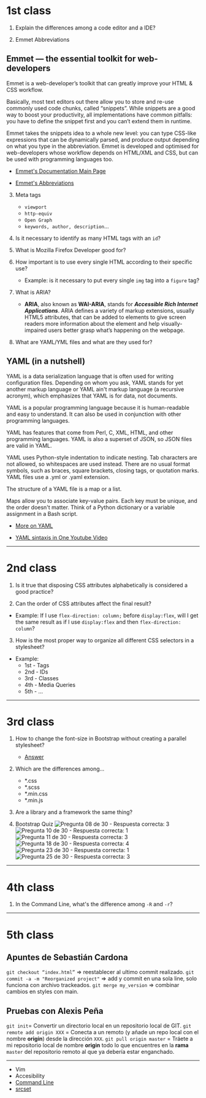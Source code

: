 # 1st class

1. Explain the differences among a code editor and a IDE?

2. Emmet Abbreviations

## Emmet — the essential toolkit for web-developers

Emmet is a web-developer’s toolkit that can greatly improve your HTML & CSS workflow.

Basically, most text editors out there allow you to store and re-use commonly used code chunks, called “snippets”. While snippets are a good way to boost your productivity, all implementations have common pitfalls: you have to define the snippet first and you can’t extend them in runtime.

Emmet takes the snippets idea to a whole new level: you can type CSS-like expressions that can be dynamically parsed, and produce output depending on what you type in the abbreviation. Emmet is developed and optimised for web-developers whose workflow depends on HTML/XML and CSS, but can be used with programming languages too.

-   [Emmet's Documentation Main Page](https://docs.emmet.io/)

-   [Emmet's Abbreviations](https://docs.emmet.io/abbreviations/)

3. Meta tags

    - `viewport`
    - `http-equiv`
    - `Open Graph`
    - `keywords, author, description`...

4. Is it necessary to identify as many HTML tags with an `id`?

5. What is Mozilla Firefox Developer good for?

6. How important is to use every single HTML according to their specific use?

    - Example: is it necessary to put every single `img` tag into a `figure` tag?

7. What is ARIA?

    - **ARIA**, also known as **WAI-ARIA**, stands for **_Accessible Rich Internet Applications_**. ARIA defines a variety of markup extensions, usually HTML5 attributes, that can be added to elements to give screen readers more information about the element and help visually-impaired users better grasp what’s happening on the webpage.

8. What are YAML/YML files and what are they used for?

## YAML (in a nutshell)

YAML is a data serialization language that is often used for writing configuration files. Depending on whom you ask, YAML stands for yet another markup language or YAML ain't markup language (a recursive acronym), which emphasizes that YAML is for data, not documents.

YAML is a popular programming language because it is human-readable and easy to understand. It can also be used in conjunction with other programming languages.

YAML has features that come from Perl, C, XML, HTML, and other programming languages. YAML is also a superset of JSON, so JSON files are valid in YAML.

YAML uses Python-style indentation to indicate nesting. Tab characters are not allowed, so whitespaces are used instead. There are no usual format symbols, such as braces, square brackets, closing tags, or quotation marks. YAML files use a .yml or .yaml extension.

The structure of a YAML file is a map or a list.

Maps allow you to associate key-value pairs. Each key must be unique, and the order doesn't matter. Think of a Python dictionary or a variable assignment in a Bash script.

-   [More on YAML](https://www.redhat.com/en/topics/automation/what-is-yaml)

-   [YAML sintaxis in One Youtube Video](https://www.youtube.com/watch?v=cdLNKUoMc6c)

---

# 2nd class

1. Is it true that disposing CSS attributes alphabetically is considered a good practice?

2. Can the order of CSS attributes affect the final result?

-   Example: If I use `flex-direction: column;` before `display:flex`, will I get the same result as if I use `display:flex` and then `flex-direction: column`?

3. How is the most proper way to organize all different CSS selectors in a stylesheet?

-   Example:
    -   1st - Tags
    -   2nd - IDs
    -   3rd - Classes
    -   4th - Media Queries
    -   5th - ...

---

# 3rd class

1. How to change the font-size in Bootstrap without creating a parallel stylesheet?

    - [Answer](https://getbootstrap.com/docs/5.0/utilities/text/)

2. Which are the differences among...

    - \*.css
    - \*.scss
    - \*.min.css
    - \*.min.js

3. Are a library and a framework the same thing?

4. Bootstrap Quiz
   ![Pregunta 08 de 30 - Respuesta correcta: 3](<./img/bootstrap-questions/BS-08-30(3).png>)
   ![Pregunta 10 de 30 - Respuesta correcta: 1](<./img/bootstrap-questions/BS-10-30(1).png>)
   ![Pregunta 11 de 30 - Respuesta correcta: 3](<./img/bootstrap-questions/BS-11-30(3).png>)
   ![Pregunta 18 de 30 - Respuesta correcta: 4](<./img/bootstrap-questions/BS-18-30(4).png>)
   ![Pregunta 23 de 30 - Respuesta correcta: 1](<./img/bootstrap-questions/BS-23-30(1).png>)
   ![Pregunta 25 de 30 - Respuesta correcta: 3](<./img/bootstrap-questions/BS-25-30(3).png>)

---

# 4th class

1. In the Command Line, what's the difference among `-R` and `-r`?

---

# 5th class

## Apuntes de Sebastián Cardona

`git checkout “index.html”` => reestablecer al ultimo commit realizado.
`git commit -a -m "Reorganized project"` => add y commit en una sola line, solo funciona con archivo trackeados.
`git merge my_version` => combinar cambios en styles con main.

## Pruebas con Alexis Peña

`git init`= Convertir un directorio local en un repositorio local de GIT.
`git remote add origin XXX` = Conecta a un remoto (y añade un repo local con el nombre **origin**) desde la dirección `XXX`.
`git pull origin master` = Tráete a mi repositorio local de nombre **origin** todo lo que encuentres en la **rama** `master` del repositorio remoto al que ya debería estar enganchado.

---

-   Vim
-   Accesibility
-   [Command Line](https://cmdchallenge.com/)
-   [srcset](https://cssworkout.guide/2019/07/03/exercise-4-adjusting-image-screen-resolution-with-srcset/)
